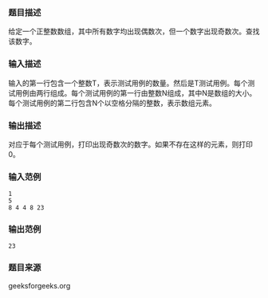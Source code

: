 ### 题目描述
给定一个正整数数组，其中所有数字均出现偶数次，但一个数字出现奇数次。查找该数字。
### 输入描述
输入的第一行包含一个整数T，表示测试用例的数量。然后是T测试用例。每个测试用例由两行组成。每个测试用例的第一行由整数N组成，其中N是数组的大小。每个测试用例的第二行包含N个以空格分隔的整数，表示数组元素。
### 输出描述
对应于每个测试用例，打印出现奇数次的数字。如果不存在这样的元素，则打印0。
### 输入范例
```
1
5
8 4 4 8 23
```
### 输出范例
```
23
```
### 题目来源
geeksforgeeks.org


